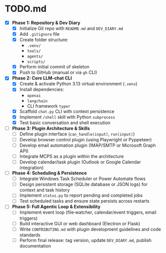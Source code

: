 # TODO.md

- [X] **Phase 1: Repository & Dev Diary**
  - [X] Initialize Git repo with `README.md` and `DEV_DIARY.md`
  - [X] Add `.gitignore` file
  - [X] Create folder structure:
    - `.venv/`
    - `tools/`
    - `agents/`
    - `scripts/`
  - [X] Perform initial commit of skeleton
  - [X] Push to GitHub (manual or via `gh` CLI)

- [X] **Phase 2: Core LLM-chat CLI**
  - [X] Create & activate Python 3.13 virtual environment (`.venv`)
  - [X] Install dependencies:
    - `openai`
    - `langchain`
    - CLI framework `typer`
  - [X] Scaffold `chat.py` CLI with context persistence
  - [X] Implement `/shell` skill with Python `subprocess`
  - [X] Test basic conversation and shell execution

- [ ] **Phase 3: Plugin Architecture & Skills**
  - [ ] Define plugin interface (`can_handle(input)`, `run(input)`)
  - [ ] Develop browser control plugin (using Playwright or Pyppeteer)
  - [ ] Develop email automation plugin (IMAP/SMTP or Microsoft Graph API)
  - [ ] Integrate MCPS as a plugin within the architecture
  - [ ] Develop calendar/task plugin (Outlook or Google Calendar integration)

- [ ] **Phase 4: Scheduling & Persistence**
  - [ ] Integrate Windows Task Scheduler or Power Automate flows
  - [ ] Design persistent storage (SQLite database or JSON logs) for context and task history
  - [ ] Implement `status.py` to report pending and completed jobs
  - [ ] Test scheduled tasks and ensure state persists across restarts

- [ ] **Phase 5: Full Agentic Loop & Extensibility**
  - [ ] Implement event loop (file‐watcher, calendar/event triggers, email triggers)
  - [ ] Build interactive GUI or web dashboard (Electron or Flask)
  - [ ] Write `CONTRIBUTING.md` with plugin development guidelines and code standards
  - [ ] Perform final release: tag version, update `DEV_DIARY.md`, publish documentation
